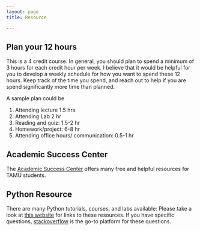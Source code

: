 ```yaml
---
layout: page
title: Resource

---
```

## Plan your 12 hours 

This is a 4 credit course. In general, you should plan to spend a minimum of 3 hours for each credit hour per week. I believe that it would be helpful for you to develop a weekly schedule for how you want to spend these 12 hours. Keep track of the time you spend, and reach out to help if you are spend significantly more time than planned. 

A sample plan could be 

1. Attending lecture 1.5 hrs 
2. Attending Lab  2 hr 
3. Reading and quiz: 1.5-2 hr
4. Homework/project: 6-8 hr 
5. Attending office hours/ communication: 0.5-1 hr


## Academic Success Center 
The [Academic Success Center](https://asc.tamu.edu/) offers many free and helpful resources for TAMU students. 


## Python Resource 
There are many Python tutorials, courses, and labs available: Please take a look at [this website](https://wiki.python.org/moin/BeginnersGuide/Programmers) for links to these resources.  If you have specific questions, [stackoverflow](https://stackoverflow.com/) is the go-to platform for these questions. 



